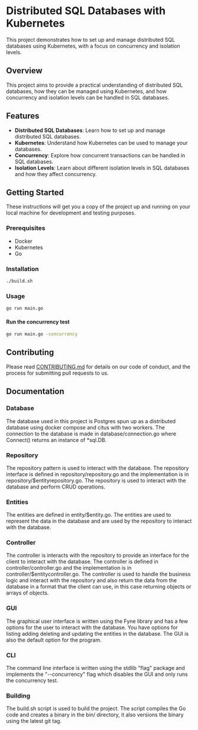 # Distributed SQL Databases with Kubernetes

This project demonstrates how to set up and manage distributed SQL databases using Kubernetes, with a focus on concurrency and isolation levels.

## Overview

This project aims to provide a practical understanding of distributed SQL databases, how they can be managed using Kubernetes, and how concurrency and isolation levels can be handled in SQL databases.

## Features

- **Distributed SQL Databases**: Learn how to set up and manage distributed SQL databases.
- **Kubernetes**: Understand how Kubernetes can be used to manage your databases.
- **Concurrency**: Explore how concurrent transactions can be handled in SQL databases.
- **Isolation Levels**: Learn about different isolation levels in SQL databases and how they affect concurrency.

## Getting Started

These instructions will get you a copy of the project up and running on your local machine for development and testing purposes.

### Prerequisites

- Docker
- Kubernetes
- Go

### Installation

```bash
./build.sh
```

### Usage

```bash
go run main.go
```

#### Run the concurrency test

```bash
go run main.go -concurrency
```

## Contributing

Please read [CONTRIBUTING.md](CONTRIBUTING.md) for details on our code of conduct, and the process for submitting pull requests to us.

## Documentation

### Database

The database used in this project is Postgres spun up as a distributed database using docker compose and citus with two workers. The connection to the database is made in database/connection.go where Connect() returns an instance of \*sql.DB.

### Repository

The repository pattern is used to interact with the database. The repository interface is defined in repository/repository.go and the implementation is in repository/$entityrepository.go. The repository is used to interact with the database and perform CRUD operations.

### Entities

The entities are defined in entity/$entity.go. The entities are used to represent the data in the database and are used by the repository to interact with the database.

### Controller

The controller is interacts with the repository to provide an interface for the client to interact with the database. The controller is defined in controller/controller.go and the implementation is in controller/$entitycontroller.go. The controller is used to handle the business logic and interact with the repository and also return the data from the database in a format that the client can use, in this case returning objects or arrays of objects.

### GUI

The graphical user interface is written using the Fyne library and has a few options for the user to interact with the database. You have options for listing adding deleting and updating the entities in the database. The GUI is also the default option for the program.

### CLI

The command line interface is written using the stdlib "flag" package and implements the "--concurrency" flag which disables the GUI and only runs the concurrency test.

### Building

The build.sh script is used to build the project. The script compiles the Go code and creates a binary in the bin/ directory, it also versions the binary using the latest git tag.
